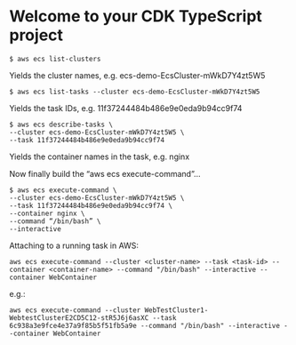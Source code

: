 # Welcome to your CDK TypeScript project

`$ aws ecs list-clusters`

Yields the cluster names, e.g. ecs-demo-EcsCluster-mWkD7Y4zt5W5

`$ aws ecs list-tasks --cluster ecs-demo-EcsCluster-mWkD7Y4zt5W5`

Yields the task IDs, e.g. 11f37244484b486e9e0eda9b94cc9f74

```
$ aws ecs describe-tasks \
--cluster ecs-demo-EcsCluster-mWkD7Y4zt5W5 \
--task 11f37244484b486e9e0eda9b94cc9f74
```

Yields the container names in the task, e.g. nginx

Now finally build the “aws ecs execute-command”…

```
$ aws ecs execute-command \
--cluster ecs-demo-EcsCluster-mWkD7Y4zt5W5 \
--task 11f37244484b486e9e0eda9b94cc9f74 \
--container nginx \
--command “/bin/bash” \
--interactive
```

Attaching to a running task in AWS:

`aws ecs execute-command --cluster <cluster-name> --task <task-id> --container <container-name> --command "/bin/bash" --interactive --container WebContainer`

e.g.:

`aws ecs execute-command --cluster WebTestCluster1-WebtestClusterE2CD5C12-stR5J6j6asXC --task 6c938a3e9fce4e37a9f85b5f51fb5a9e --command "/bin/bash" --interactive --container WebContainer`
